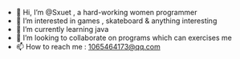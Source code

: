 - 👋 Hi, I’m @Sxuet , a hard-working women programmer
- 👀 I’m interested in games , skateboard & anything interesting 
- 🌱 I’m currently learning java 
- 💞️ I’m looking to collaborate on programs which can exercises me
- 📫 How to reach me : 1065464173@qq.com

<!---
1065464173/1065464173 is a ✨ special ✨ repository because its `README.md` (this file) appears on your GitHub profile.
You can click the Preview link to take a look at your changes.
--->
